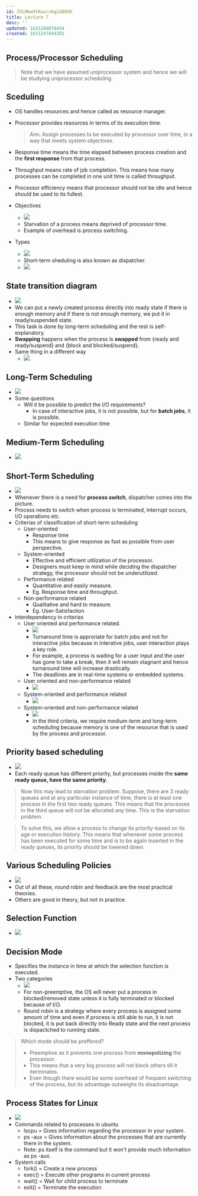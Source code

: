 ```yaml
---
id: IVLMmxHlKuurxbgiUQ0XK
title: Lecture 7
desc: ''
updated: 1631260876454
created: 1631247844382
---
```

## Process/Processor Scheduling

> Note that we have assumed uniprocessor system and hence we will be studying uniprocessor scheduling

## Sceduling

- OS handles resources and hence called as resource manager.

- Processor provides resources in terms of its execution time.
  > Aim: Assign processes to be executed by processor over time, in a way that meets system objectives.

- Response time means the time elapsed between process creation and the **first response** from that process.

- Throughput means rate of job completion. This means how many processes can be completed in one unit time is called throughput.

- Processor efficiency means that processor should not be idle and hence should be used to its fullest.

- Objectives
  - ![](/assets/images/2021-09-10-10-00-58.png)
  - Starvation of a process means deprived of processor time.
  - Example of overhead is process switching.

- Types
  - ![](/assets/images/2021-09-10-10-03-11.png)
  - Short-term sheduling is also known as dispatcher.
  - ![](/assets/images/2021-09-10-10-04-24.png)

## State transition diagram

- ![](/assets/images/2021-09-10-10-05-29.png)
- We can put a newly created process directly into ready state if there is enough memory and if there is not enough memory, we put it in ready/suspended state.
- This task is done by long-term scheduling and the rest is self-explanatory.
- **Swapping** happens when the process is **swapped** from {ready and ready/suspend} and {block and blocked/suspend}.
- Same thing in a different way
  - ![](/assets/images/2021-09-10-10-13-06.png)

## Long-Term Scheduling

- ![](/assets/images/2021-09-10-10-13-29.png)
- Some questions
  - Will it be possible to predict the I/O requirements?
    - In case of interactive jobs, it is not possible, but for **batch jobs**, it is possible.
  - Similar for expected execution time

## Medium-Term Scheduling

- ![](/assets/images/2021-09-10-10-17-23.png)

## Short-Term Scheduling

- ![](/assets/images/2021-09-10-10-17-45.png)
- Whenever there is a need for **process switch**, dispatcher comes into the picture.
- Process needs to switch when process is terminated, interrupt occurs, I/O operations etc.
- Criterias of classification of short-term scheduling
  - User-oriented
    - Response time
    - This means to give response as fast as possible from user perspective.
  - System-oriented
    - Effective and efficient utilization of the processor.
    - Designers must keep in mind while deciding the dispatcher strategy, the processor should not be underutilized.
  - Performance related
    - Quantitative and easily measure.
    - Eg. Response time and throughput.
  - Non-performance related
    - Qualitative and hard to measure.
    - Eg. User-Satisfaction
- Interdependency in criterias
  - User oriented and performance related.
    - ![](/assets/images/2021-09-10-10-29-24.png)
    - Turnaround time is approriate for batch jobs and not for interactive jobs because in interative jobs, user interaction plays a key role. 
    - For example, a process is waiting for a user input and the user has gone to take a break, then it will remain stagnant and hence turnaround time will increase drastically.
    - The deadlines are in real-time systems or embedded systems.
  - User oriented and non-performance related
    - ![](/assets/images/2021-09-10-10-39-44.png)
  - System-oriented and performance related
    - ![](/assets/images/2021-09-10-10-40-58.png)
  - System-oriented and non-performance related
    - ![](/assets/images/2021-09-10-10-43-31.png)
    - In the third criteria, we require medium-term and long-term scheduling because memory is one of the resource that is used by the process and processor.

## Priority based scheduling

- ![](/assets/images/2021-09-10-10-45-56.png)
- Each ready queue has different priority, but processes inside the **same ready queue, have the same priority.**

> Now this may lead to starvation problem. Suppose, there are 3 ready queues and at any particular instance of time, there is at least one process in the first two ready queues. This means that the processes in the third queue will not be allocated any time. This is the starvation problem. 

> To solve this, we allow a process to change its priority-based on its age or execution history. This means that whenever some process has been executed for some time and is to be again inserted in the ready queues, its priority should be lowered down.

## Various Scheduling Policies

- ![](/assets/images/2021-09-10-10-55-01.png)
- Out of all these, round robin and feedback are the most practical theories.
- Others are good in theory, but not in practice.

## Selection Function

- ![](/assets/images/2021-09-10-10-56-15.png)

## Decision Mode

- Specifies the instance in time at which the selection function is executed.
- Two categories
  - ![](/assets/images/2021-09-10-11-00-20.png)
  - For non-preemptive, the OS will never put a process in blocked/removed state unless it is fully terminated or blocked because of I/O.
  - Round robin is a strategy where every process is assigned some amount of time and even if process is still able to run, it is not blocked, it is put back directly into Ready state and the next process is dispactched to running state.

> Which mode should be preffered?
>
> - Preemptive as it prevents one process from **monopolizing** the processor.
> - This means that a very big process will not block others till it iterminates.
> - Even though there would be some overhead of frequent switching of the process, but its advantage outweighs its disadvantage.

## Process States for Linux

- ![](/assets/images/2021-09-10-13-24-18.png)
- Commands related to processes in ubuntu
  - lscpu = Gives information regarding the processor in your system.
  - ps -aux = Gives information about the processes that are currently there in the system.
  - Note: ps itself is the command but it won't provide much information as ps -aux.
- System calls
  - fork() = Create a new process
  - exec() = Execute other programs in current process
  - wait() = Wait for child process to terminate
  - exit() = Terminate the execution

